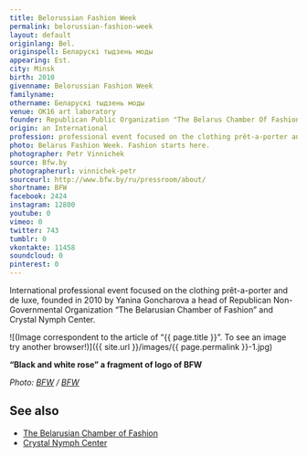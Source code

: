 ```yaml
---
title: Belorussian Fashion Week
permalink: belorussian-fashion-week
layout: default
originlang: Bel.
originspell: Беларускі тыдзень моды
appearing: Est.
city: Minsk
birth: 2010
givenname: Belorussian Fashion Week
familyname:
othername: Беларускі тыдзень моды
venue: OK16 art laboratory
founder: Republican Public Organization "The Belarus Chamber Of Fashion"
origin: an International
profession: professional event focused on the clothing prêt-a-porter and de luxe, founded in 2010 by Yanina Goncharova
photo: Belarus Fashion Week. Fashion starts here.
photographer: Petr Vinnichek
source: Bfw.by
photographerurl: vinnichek-petr
sourceurl: http://www.bfw.by/ru/pressroom/about/
shortname: BFW
facebook: 2424
instagram: 12800
youtube: 0
vimeo: 0
twitter: 743
tumblr: 0
vkontakte: 11458
soundcloud: 0
pinterest: 0
---
```


International professional event focused on the clothing prêt-a-porter and de luxe, founded in 2010 by Yanina Goncharova a head of Republican Non-Governmental Organization “The Belarusian Chamber of Fashion” and Crystal Nymph Center.

![(Image correspondent to the article of “{{ page.title }}”. To see an image try another browser!)]({{ site.url }}/images/{{ page.permalink }}-1.jpg)

**“Black and white rose” a fragment of logo of BFW**

*Photo: [BFW](bfw) / [BFW](bfw)*

## See also

- [The Belarusian Chamber of Fashion](t-b-c-o-f)
- [Crystal Nymph Center](c-n-c)
